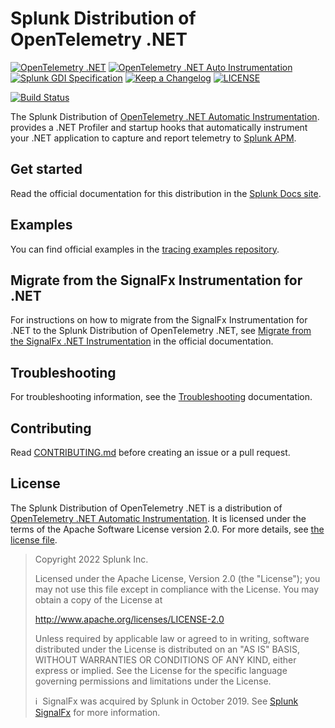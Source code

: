 # Splunk Distribution of OpenTelemetry .NET

[![OpenTelemetry .NET](https://img.shields.io/badge/OTel-1.6.0-blueviolet)](https://github.com/open-telemetry/opentelemetry-dotnet/releases/tag/core-1.6.0)
[![OpenTelemetry .NET Auto Instrumentation](https://img.shields.io/badge/OTelAuto-v1.1.0-blueviolet)](https://github.com/open-telemetry/opentelemetry-dotnet-instrumentation/releases/tag/v1.1.0)
[![Splunk GDI Specification](https://img.shields.io/badge/GDI-1.6.0-blueviolet)](https://github.com/signalfx/gdi-specification/releases/tag/v1.6.0)
[![Keep a Changelog](https://img.shields.io/badge/changelog-Keep%20a%20Changelog-%23E05735)](CHANGELOG.md)
[![LICENSE](https://img.shields.io/github/license/signalfx/splunk-otel-dotnet)](LICENSE)

[![Build Status](https://img.shields.io/github/actions/workflow/status/signalfx/splunk-otel-dotnet/ci.yml?branch=main)](https://github.com/signalfx/splunk-otel-dotnet/actions?query=branch%3Amain)

The Splunk Distribution of
[OpenTelemetry .NET Automatic Instrumentation](https://github.com/open-telemetry/opentelemetry-dotnet-instrumentation).
provides a .NET Profiler and startup hooks
that automatically instrument your .NET application to capture and report
telemetry to [Splunk APM](https://docs.splunk.com/Observability/apm/intro-to-apm.html).

## Get started

Read the official documentation for this distribution in the
[Splunk Docs site](https://quickdraw.splunk.com/redirect/?product=Observability&version=current&location=otel.net.application).

## Examples

You can find official examples in the [tracing examples repository](https://github.com/signalfx/tracing-examples/tree/main/opentelemetry-tracing/opentelemetry-dotnet).

## Migrate from the SignalFx Instrumentation for .NET

For instructions on how to migrate from the SignalFx Instrumentation for .NET to
the Splunk Distribution of OpenTelemetry .NET, see
[Migrate from the SignalFx .NET Instrumentation](https://quickdraw.splunk.com/redirect/?product=Observability&version=current&location=otel.net.migrate)
in the official documentation.

## Troubleshooting

For troubleshooting information, see the
[Troubleshooting](https://quickdraw.splunk.com/redirect/?product=Observability&version=current&location=otel.net.tshoot)
documentation.

## Contributing

Read [CONTRIBUTING.md](CONTRIBUTING.md)
before creating an issue or a pull request.

## License

The Splunk Distribution of OpenTelemetry .NET is a distribution of
[OpenTelemetry .NET Automatic Instrumentation](https://github.com/open-telemetry/opentelemetry-dotnet-instrumentation).
It is licensed under the terms of the Apache Software License version 2.0.
For more details, see [the license file](./LICENSE).

> Copyright 2022 Splunk Inc.
>
> Licensed under the Apache License, Version 2.0 (the "License");
> you may not use this file except in compliance with the License.
> You may obtain a copy of the License at
>
> <http://www.apache.org/licenses/LICENSE-2.0>
>
> Unless required by applicable law or agreed to in writing,
> software distributed under the License is distributed on an "AS IS" BASIS,
> WITHOUT WARRANTIES OR CONDITIONS OF ANY KIND, either express or implied.
> See the License for the specific language governing permissions
> and limitations under the License.
>
>ℹ️&nbsp;&nbsp;SignalFx was acquired by Splunk in October 2019.
> See [Splunk SignalFx](https://www.splunk.com/en_us/investor-relations/acquisitions/signalfx.html)
> for more information.
